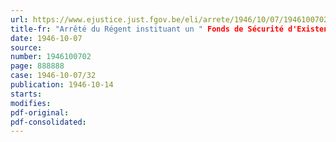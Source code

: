 ```yaml
---
url: https://www.ejustice.just.fgov.be/eli/arrete/1946/10/07/1946100702/justel
title-fr: "Arrêté du Régent instituant un " Fonds de Sécurité d'Existence " pour les travailleurs du port de Gand"
date: 1946-10-07
source:
number: 1946100702
page: 888888
case: 1946-10-07/32
publication: 1946-10-14
starts:
modifies:
pdf-original:
pdf-consolidated:
---
```


